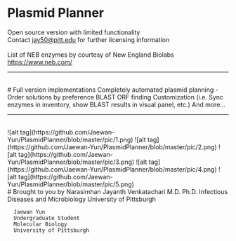 # Plasmid Planner
Open source version with limited functionality
<br>
Contact jay50@pitt.edu for further licensing information
<br>
<br>
List of NEB enzymes by courtesy of New England Biolabs <https://www.neb.com/>
<hr>
<br>
# Full version implementations
      Completely automated plasmid planning - Order solutions by preference
      BLAST
      ORF finding
      Customization (i.e. Sync enzymes in inventory, show BLAST results in visual panel, etc.)
      And more...
<hr>
<br>
![alt tag](https://github.com/Jaewan-Yun/PlasmidPlanner/blob/master/pic/1.png)
![alt tag](https://github.com/Jaewan-Yun/PlasmidPlanner/blob/master/pic/2.png)
![alt tag](https://github.com/Jaewan-Yun/PlasmidPlanner/blob/master/pic/3.png)
![alt tag](https://github.com/Jaewan-Yun/PlasmidPlanner/blob/master/pic/4.png)
![alt tag](https://github.com/Jaewan-Yun/PlasmidPlanner/blob/master/pic/5.png)
<br>
# Brought to you by
      Narasimhan Jayanth Venkatachari
      M.D. Ph.D.
      Infectious Diseases and Microbiology
      University of Pittsburgh
      
      Jaewan Yun
      Undergraduate Student
      Molecular Biology
      University of Pittsburgh
